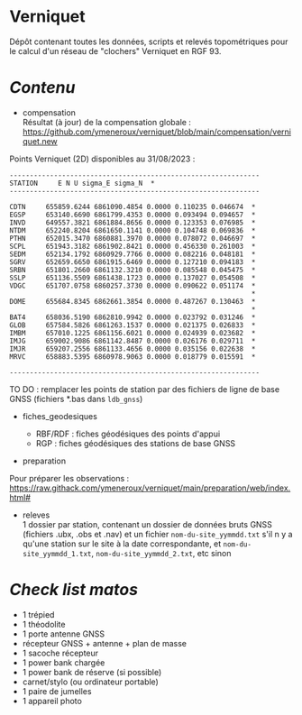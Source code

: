 # Verniquet

Dépôt contenant toutes les données, scripts et relevés topométriques pour le calcul d'un réseau de "clochers" Verniquet en RGF 93.

# _Contenu_

* compensation <br/>
Résultat (à jour) de la compensation globale :<br/>
https://github.com/ymeneroux/verniquet/blob/main/compensation/verniquet.new

Points Verniquet (2D) disponibles au 31/08/2023 : <br/>

``--------------------------------------------------------------``<br/>
``STATION     E N U sigma_E sigma_N  *``<br/>
``--------------------------------------------------------------``<br/>

`` CDTN     655859.6244 6861090.4854 0.0000 0.110235 0.046674  * ``<br/>
`` EGSP     653140.6690 6861799.4353 0.0000 0.093494 0.094657  * ``<br/>
`` INVD     649557.3821 6861884.8656 0.0000 0.123353 0.076985  * ``<br/>
`` NTDM     652240.8204 6861650.1141 0.0000 0.104748 0.069836  * ``<br/>
`` PTHN     652015.3470 6860881.3970 0.0000 0.078072 0.046697  * ``<br/>
`` SCPL     651943.3182 6861902.8421 0.0000 0.456330 0.261003  * ``<br/>
`` SEDM     652134.1792 6860929.7766 0.0000 0.082216 0.048181  * ``<br/>
`` SGRV     652659.6650 6861915.6469 0.0000 0.127210 0.094183  * ``<br/>
`` SRBN     651801.2660 6861132.3210 0.0000 0.085548 0.045475  * ``<br/>
`` SSLP     651136.5509 6861438.1723 0.0000 0.137027 0.054508  * ``<br/>
`` VDGC     651707.0758 6860257.3730 0.0000 0.090622 0.051174  * ``<br/>
``	 														   * ``<br/>
`` DOME     655684.8345 6862661.3854 0.0000 0.487267 0.130463  * ``<br/>
`` 														       * ``<br/>
`` BAT4     658036.5190 6862810.9942 0.0000 0.023792 0.031246  * ``<br/>
`` GLOB     657584.5826 6861263.1537 0.0000 0.021375 0.026833  * ``<br/>
`` IMBM     657010.1225 6861156.6021 0.0000 0.024939 0.023682  * ``<br/>
`` IMJG     659002.9086 6861142.8487 0.0000 0.026176 0.029711  * ``<br/>
`` IMJR     659207.2556 6861133.4656 0.0000 0.035156 0.022638  * ``<br/>
`` MRVC     658883.5395 6860978.9063 0.0000 0.018779 0.015591  * ``<br/>
 
``--------------------------------------------------------------``<br/>


TO DO : remplacer les points de station par des fichiers de ligne de base GNSS (fichiers *.bas dans ``ldb_gnss``)

* fiches_geodesiques
    * RBF/RDF : fiches géodésiques des points d'appui
    * RGP : fiches géodésiques des stations de base GNSS

* preparation

Pour préparer les observations : <br/>
https://raw.githack.com/ymeneroux/verniquet/main/preparation/web/index.html#

* releves<br/>
1 dossier par station, contenant un dossier de données bruts GNSS (fichiers .ubx, .obs et .nav) et un fichier ``nom-du-site_yymmdd.txt`` s'il n y a qu'une station sur le site à la date correspondante, et ``nom-du-site_yymmdd_1.txt``, ``nom-du-site_yymmdd_2.txt``, etc sinon

# _Check list matos_
* 1 trépied
* 1 théodolite
* 1 porte antenne GNSS
* récepteur GNSS + antenne + plan de masse
* 1 sacoche récepteur
* 1 power bank chargée
* 1 power bank de réserve (si possible)
* carnet/stylo (ou ordinateur portable)
* 1 paire de jumelles
* 1 appareil photo
